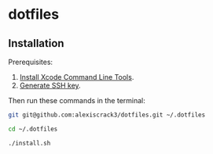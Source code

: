 # dotfiles

## Installation

Prerequisites:

1. [Install Xcode Command Line Tools](http://railsapps.github.io/xcode-command-line-tools.html).
2. [Generate SSH key](https://help.github.com/articles/generating-ssh-keys/).

Then run these commands in the terminal:

```bash
git git@github.com:alexiscrack3/dotfiles.git ~/.dotfiles
```

```bash
cd ~/.dotfiles
```

```bash
./install.sh
```
